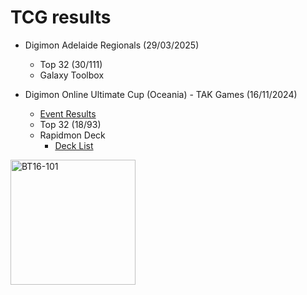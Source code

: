 # __TCG results__

- Digimon Adelaide Regionals (29/03/2025)
  - Top 32 (30/111)
  - Galaxy Toolbox

- Digimon Online Ultimate Cup (Oceania) - TAK Games (16/11/2024)
  - [Event Results](https://bestcoastpairings.com/event/fKFPK3omjZwL)
  - Top 32 (18/93)
  - Rapidmon Deck
    - [Deck List](https://github.com/sineOnTan/sineOnTan.github.io/blob/main/RapidUltiCupNov2024.txt)
  

<img src="https://github.com/user-attachments/assets/5e3c369a-b360-4bc6-8568-c83289c97e21" alt="BT16-101" width="200" />
